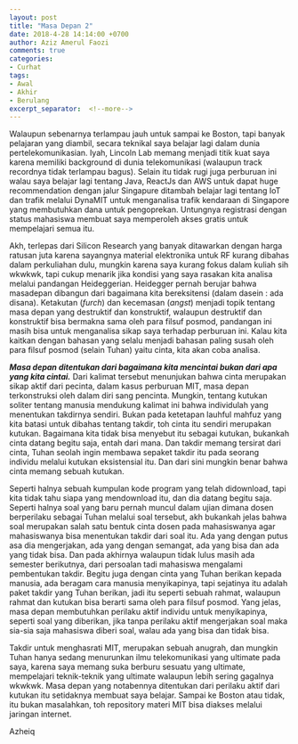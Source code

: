 ```yaml
---
layout: post
title: "Masa Depan 2"
date: 2018-4-28 14:14:00 +0700
author: Aziz Amerul Faozi
comments: true
categories: 
- Curhat
tags:
- Awal
- Akhir
- Berulang
excerpt_separator:  <!--more-->
---
```

Walaupun sebenarnya terlampau jauh untuk sampai ke Boston, tapi banyak pelajaran yang diambil, secara teknikal saya belajar lagi dalam dunia pertelekomunikasian. Iyah, Lincoln Lab memang menjadi titik kuat saya karena memiliki background di dunia telekomunikasi (walaupun track recordnya tidak terlampau bagus). Selain itu tidak rugi juga perburuan ini walau saya belajar lagi tentang Java, ReactJs dan AWS untuk dapat huge recommendation dengan jalur Singapure ditambah belajar lagi tentang IoT dan trafik melalui DynaMIT untuk menganalisa trafik kendaraan di Singapore yang membutuhkan dana untuk pengoprekan. Untungnya registrasi dengan status mahasiswa membuat saya memperoleh akses gratis untuk mempelajari semua itu. 

Akh, terlepas dari Silicon Research yang banyak ditawarkan dengan harga ratusan juta karena sayangnya material elektronika untuk RF kurang dibahas dalam perkuliahan dulu, mungkin karena saya kurang fokus dalam kuliah sih wkwkwk, tapi cukup menarik jika kondisi yang saya rasakan kita analisa melalui pandangan Heideggerian. Heidegger pernah berujar bahwa masadepan dibangun dari bagaimana kita bereksitensi (dalam dasein : ada disana). Ketakutan (*furch*) dan kecemasan (*angst*) menjadi topik tentang masa depan yang destruktif dan konstruktif, walaupun destruktif dan konstruktif bisa bermakna sama oleh para filsuf posmod, pandangan ini masih bisa untuk menganalisa sikap saya terhadap perburuan ini. Kalau kita kaitkan dengan bahasan yang selalu menjadi bahasan paling susah oleh para filsuf posmod (selain Tuhan) yaitu cinta, kita akan coba analisa. 

***Masa depan ditentukan dari bagaimana kita mencintai bukan dari apa yang kita cintai.*** Dari kalimat tersebut menunjukan bahwa cinta merupakan sikap aktif dari pecinta, dalam kasus perburuan MIT, masa depan terkonstruksi oleh dalam diri sang pencinta. Mungkin, tentang kutukan soliter tentang manusia mendukung kalimat ini bahwa individulah yang menentukan takdirnya sendiri. Bukan pada ketetapan lauhful mahfuz yang kita batasi untuk dibahas tentang takdir, toh cinta itu sendiri merupakan kutukan. Bagaimana kita tidak bisa menyebut itu sebagai kutukan, bukankah cinta datang begitu saja, entah dari mana. Dan takdir memang tersirat dari cinta, Tuhan seolah ingin membawa sepaket takdir itu pada seorang individu melalui kutukan eksistensial itu. Dan dari sini mungkin benar bahwa cinta memang sebuah kutukan. 

Seperti halnya sebuah kumpulan kode program yang telah didownload, tapi kita tidak tahu siapa yang mendownload itu, dan dia datang begitu saja. Seperti halnya soal yang baru pernah muncul dalam ujian dimana dosen berperilaku sebagai Tuhan melalui soal tersebut, akh bukankah jelas bahwa soal merupakan salah satu bentuk cinta dosen pada mahasiswanya agar mahasiswanya bisa menentukan takdir dari soal itu. Ada yang dengan putus asa dia mengerjakan, ada yang dengan semangat, ada yang bisa dan ada yang tidak bisa. Dan pada akhirnya walaupun tidak lulus masih ada semester berikutnya, dari persoalan tadi mahasiswa mengalami pembentukan takdir. Begitu juga dengan cinta yang Tuhan berikan kepada manusia, ada beragam cara manusia menyikapinya, tapi sejatinya itu adalah paket takdir yang Tuhan berikan, jadi itu seperti sebuah rahmat, walaupun rahmat dan kutukan bisa berarti sama oleh para filsuf posmod. Yang jelas, masa depan membutuhkan perilaku aktif individu untuk menyikapinya, seperti soal yang diberikan, jika tanpa perilaku aktif mengerjakan soal maka sia-sia saja mahasiswa diberi soal, walau ada yang bisa dan tidak bisa. 

Takdir untuk menghasrati MIT, merupakan sebuah anugrah, dan mungkin Tuhan hanya sedang menurunkan ilmu telekomunikasi yang ultimate pada saya, karena saya memang suka berburu sesuatu yang ultimate, mempelajari teknik-teknik yang ultimate walaupun lebih sering gagalnya wkwkwk. Masa depan yang notabennya ditentukan dari perilaku aktif dari kutukan itu setidaknya membuat saya belajar. Sampai ke Boston atau tidak, itu bukan masalahkan, toh repository materi MIT bisa diakses melalui jaringan internet. 

Azheiq
